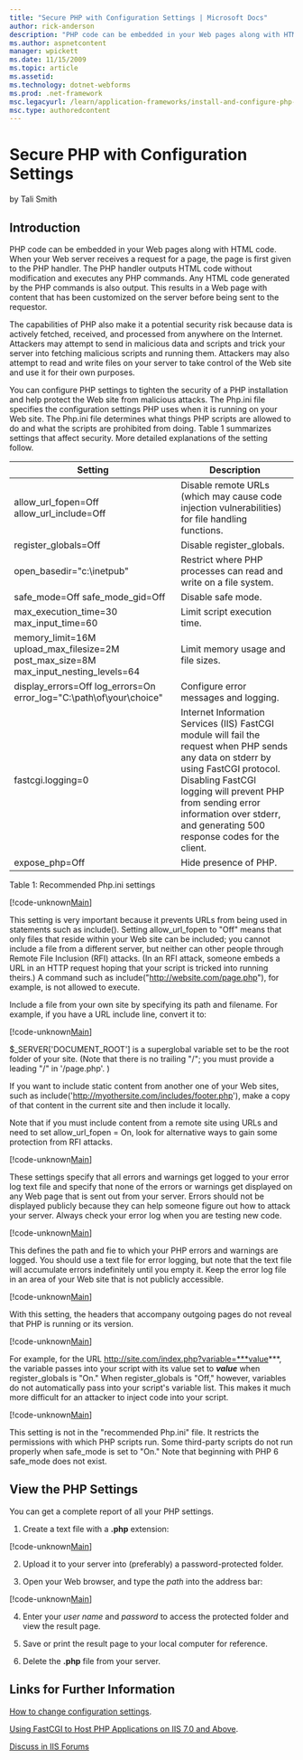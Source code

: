 ```yaml
---
title: "Secure PHP with Configuration Settings | Microsoft Docs"
author: rick-anderson
description: "PHP code can be embedded in your Web pages along with HTML code. When your Web server receives a request for a page, the page is first given to the PHP handl..."
ms.author: aspnetcontent
manager: wpickett
ms.date: 11/15/2009
ms.topic: article
ms.assetid: 
ms.technology: dotnet-webforms
ms.prod: .net-framework
msc.legacyurl: /learn/application-frameworks/install-and-configure-php-on-iis/secure-php-with-configuration-settings
msc.type: authoredcontent
---
```

Secure PHP with Configuration Settings
====================
by Tali Smith

## Introduction

PHP code can be embedded in your Web pages along with HTML code. When your Web server receives a request for a page, the page is first given to the PHP handler. The PHP handler outputs HTML code without modification and executes any PHP commands. Any HTML code generated by the PHP commands is also output. This results in a Web page with content that has been customized on the server before being sent to the requestor.

The capabilities of PHP also make it a potential security risk because data is actively fetched, received, and processed from anywhere on the Internet. Attackers may attempt to send in malicious data and scripts and trick your server into fetching malicious scripts and running them. Attackers may also attempt to read and write files on your server to take control of the Web site and use it for their own purposes.

You can configure PHP settings to tighten the security of a PHP installation and help protect the Web site from malicious attacks. The Php.ini file specifies the configuration settings PHP uses when it is running on your Web site. The Php.ini file determines what things PHP scripts are allowed to do and what the scripts are prohibited from doing. Table 1 summarizes settings that affect security. More detailed explanations of the setting follow.

| **Setting** | **Description** |
| --- | --- |
| allow\_url\_fopen=Off allow\_url\_include=Off | Disable remote URLs (which may cause code injection vulnerabilities) for file handling functions. |
| register\_globals=Off | Disable register\_globals. |
| open\_basedir="c:\inetpub\" | Restrict where PHP processes can read and write on a file system. |
| safe\_mode=Off safe\_mode\_gid=Off | Disable safe mode. |
| max\_execution\_time=30 max\_input\_time=60 | Limit script execution time. |
| memory\_limit=16M upload\_max\_filesize=2M post\_max\_size=8M max\_input\_nesting\_levels=64 | Limit memory usage and file sizes. |
| display\_errors=Off log\_errors=On error\_log="C:\path\of\your\choice" | Configure error messages and logging. |
| fastcgi.logging=0 | Internet Information Services (IIS) FastCGI module will fail the request when PHP sends any data on stderr by using FastCGI protocol. Disabling FastCGI logging will prevent PHP from sending error information over stderr, and generating 500 response codes for the client. |
| expose\_php=Off | Hide presence of PHP. |

Table 1: Recommended Php.ini settings


[!code-unknown[Main](secure-php-with-configuration-settings/samples/sample-127419-1.unknown)]


This setting is very important because it prevents URLs from being used in statements such as include(). Setting allow\_url\_fopen to "Off" means that only files that reside within your Web site can be included; you cannot include a file from a different server, but neither can other people through Remote File Inclusion (RFI) attacks. (In an RFI attack, someone embeds a URL in an HTTP request hoping that your script is tricked into running theirs.) A command such as include("http://website.com/page.php"), for example, is not allowed to execute.

Include a file from your own site by specifying its path and filename. For example, if you have a URL include line, convert it to:


[!code-unknown[Main](secure-php-with-configuration-settings/samples/sample-127419-2.unknown)]


$\_SERVER['DOCUMENT\_ROOT'] is a superglobal variable set to be the root folder of your site. (Note that there is no trailing "/"; you must provide a leading "/" in '/page.php'. )

If you want to include static content from another one of your Web sites, such as include('http://myothersite.com/includes/footer.php'), make a copy of that content in the current site and then include it locally.

Note that if you must include content from a remote site using URLs and need to set allow\_url\_fopen = On, look for alternative ways to gain some protection from RFI attacks.


[!code-unknown[Main](secure-php-with-configuration-settings/samples/sample-127419-3.unknown)]


These settings specify that all errors and warnings get logged to your error log text file and specify that none of the errors or warnings get displayed on any Web page that is sent out from your server. Errors should not be displayed publicly because they can help someone figure out how to attack your server. Always check your error log when you are testing new code.


[!code-unknown[Main](secure-php-with-configuration-settings/samples/sample-127419-4.unknown)]


This defines the path and fie to which your PHP errors and warnings are logged. You should use a text file for error logging, but note that the text file will accumulate errors indefinitely until you empty it. Keep the error log file in an area of your Web site that is not publicly accessible.


[!code-unknown[Main](secure-php-with-configuration-settings/samples/sample-127419-5.unknown)]


With this setting, the headers that accompany outgoing pages do not reveal that PHP is running or its version.


[!code-unknown[Main](secure-php-with-configuration-settings/samples/sample-127419-6.unknown)]


For example, for the URL http://site.com/index.php?variable=***value***, the variable passes into your script with its value set to ***value*** when register\_globals is "On." When register\_globals is "Off," however, variables do not automatically pass into your script's variable list. This makes it much more difficult for an attacker to inject code into your script.


[!code-unknown[Main](secure-php-with-configuration-settings/samples/sample-127419-7.unknown)]


This setting is not in the "recommended Php.ini" file. It restricts the permissions with which PHP scripts run. Some third-party scripts do not run properly when safe\_mode is set to "On." Note that beginning with PHP 6 safe\_mode does not exist.

## View the PHP Settings

You can get a complete report of all your PHP settings.

1. Create a text file with a **.php** extension:


[!code-unknown[Main](secure-php-with-configuration-settings/samples/sample-127419-8.unknown)]


2. Upload it to your server into (preferably) a password-protected folder.

3. Open your Web browser, and type the *path* into the address bar:


[!code-unknown[Main](secure-php-with-configuration-settings/samples/sample-127419-9.unknown)]


4. Enter your *user name* and *password* to access the protected folder and view the result page.

5. Save or print the result page to your local computer for reference.

6. Delete the **.php** file from your server.

## Links for Further Information

[How to change configuration settings](http://ie.php.net/configuration.changes).

[Using FastCGI to Host PHP Applications on IIS 7.0 and Above](../install-and-configure-php-applications-on-iis/using-fastcgi-to-host-php-applications-on-iis.md#PHP_Security_Recommendations).
  
  
[Discuss in IIS Forums](https://forums.iis.net/1102.aspx)